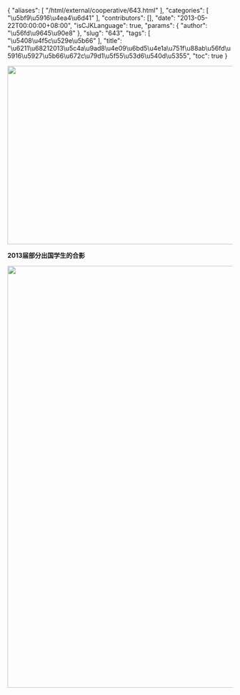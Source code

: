 {
    "aliases": [
        "/html/external/cooperative/643.html"
    ],
    "categories": [
        "\u5bf9\u5916\u4ea4\u6d41"
    ],
    "contributors": [],
    "date": "2013-05-22T00:00:00+08:00",
    "isCJKLanguage": true,
    "params": {
        "author": "\u56fd\u9645\u90e8"
    },
    "slug": "643",
    "tags": [
        "\u5408\u4f5c\u529e\u5b66"
    ],
    "title": "\u6211\u68212013\u5c4a\u9ad8\u4e09\u6bd5\u4e1a\u751f\u88ab\u56fd\u5916\u5927\u5b66\u672c\u79d1\u5f55\u53d6\u540d\u5355",
    "toc": true
}

<img
    src="https://cdn.tfls.online/mirror/full/085efd15df2eb03af8bec8e808dabac6e62186ca.jpg"
    style="display:block;margin-left:auto;margin-right:auto;"
    decoding="async"
    fetchpriority="auto"
    loading="lazy"
    height="400"
    width="600"
/>

**2013届部分出国学生的合影**

**<img
    src="https://cdn.tfls.online/mirror/full/55ee0ea13be5bc3bd77a192f254ca9cf1e58ce08.jpg"
    style="display:block;margin-left:auto;margin-right:auto;"
    decoding="async"
    fetchpriority="auto"
    loading="lazy"
    height="945"
    width="591"
/>**

